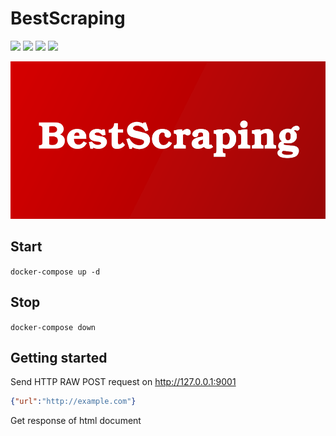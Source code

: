 # BestScraping

![](https://img.shields.io/docker/pulls/redbitterredish/getsite)
![](https://img.shields.io/docker/image-size/redbitterredish/getsite?sort=date)
![](https://img.shields.io/docker/stars/redbitterredish/getsite)
![](https://img.shields.io/docker/v/redbitterredish/getsite?sort=date)

![](https://raw.githubusercontent.com/xezzus/BestScraping/master/BestScraping.png)

## Start

```docker-compose up -d```
## Stop
```docker-compose down```

## Getting started

Send HTTP RAW POST request on http://127.0.0.1:9001
```json
{"url":"http://example.com"}
```
Get response of html document
